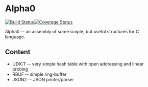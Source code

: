 # Alpha0

[![Build Status](https://travis-ci.org/masscry/alpha0.svg?branch=master)](https://travis-ci.org/masscry/alpha0)[![Coverage Status](https://coveralls.io/repos/github/masscry/alpha0/badge.svg?branch=master)](https://coveralls.io/github/masscry/alpha0?branch=master)

Alpha0 -- an assembly of some simple, but useful structures for C language.

## Content

 * UDICT -- very simple hash table with open addressing and linear probing
 * RBUF -- simple ring-buffer
 * JSON2 -- JSON printer/parser

